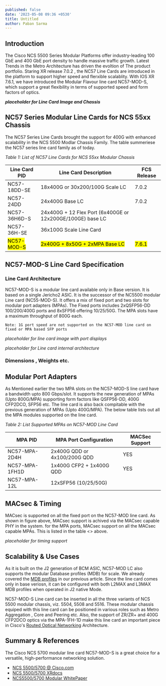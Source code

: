```yaml
---
published: false
date: '2023-05-08 09:36 +0530'
title: Untitled
author: Paban Sarma
---
```

## Introduction

The Cisco NCS 5500 Series Modular Platforms offer industry-leading 100 GbE and 400 GbE port density to handle massive traffic growth. Latest Trends in the Metro Architecture has driven the evoltion of The product portfolio. Staring XR release 7.0.2 , the NC57 Line Cards are introduced in the platform to support higher speed and flerxible scalablity. With IOS XR 7.6.1, we have introduced the Modular Flavour line card NC57-MOD-S, which support a great flexibility in terms of supported speed and form factors of optics. 

***placeholder for Line Card Image and Chassis***

## NC57 Series  Modular Line Cards for NCS 55xx Chassis
The NC57 Series Line Cards brought the support for 400G with enhanced scalability in the NCS 5500 Modlar Chassis Family. The table summeriese the NC57 series line card family as of today. 


*_Table 1: List of NC57 Line Cards for NCS 55xx Modular Chassis_*

| Line Card PID | Line Card Description | FCS Release |
|---------------|-----------------------|-------------|
| NC57-18DD-SE |18x400G or 30x200/100G Scale LC| 7.0.2|
|NC57-24DD | 24x400G Base LC | 7.0.2 |
| NC57-36H6D-S | 24x400G + 12 Flex Port (6x400GE or 12x200GE/100GE) base LC| |
| NC57-36H-SE |36x100G Scale Line Card ||
|<mark>NC57-MOD-S</mark>| <mark>2x400G + 8x50G + 2xMPA Base LC </mark> |<mark>7.6.1</mark>| 


## NC57-MOD-S Line Card Specification


### Line Card Architecture

NC57-MOD-S is a modular line card available only in Base version. It is based on a single Jericho2 ASIC. It is the successor of the NC5500 modular Line card (NC55-MOD-S). It offers a mix of fixed port and two slots for modular port adapters (MPAs). The Fixed ports includes 2xQSFP56-DD 100/200/400G ports and 8xSFP56 offering 10/25/50G. The MPA slots have a maximum throughput of 800G each. 

`Note: 1G port speed are not supported on the NC57-MOD line card on fixed or MPA based SFP ports`

_placeholder for line card image with port displays_

_placeholder for Line card internal architecture_


### Dimensions , Weights etc.

## Modular Port Adapters
As Mentioned earlier the two MPA slots on the NC57-MOD-S line card have a bandwidth upto 800 Gbps/slot. It supports the new generation of MPAs (Upto 800G/MPA) supporting form factors like QSFP56-DD, 400G CFP2DCO, SFP56 etc. The line card is also back compitable with the previous generation of MPAs (Upto 400G/MPA). The below table lists out all the MPA modules supported on the line card.

*_Table 2: List Supported MPAs on NC57-MOD Line Card_*

| MPA PID | MPA Port Configuration | MACSec Support|
|---------|------------------------|---------------|
|NC57-MPA-2D4H| 2x400G QDD or 4x100/200G QDD| YES|
|NC57-MPA-1FH1D| 1x400G CFP2 + 1x400G QDD | YES|
|NC57-MPA-12L | 12xSFP56 (10/25/50G) | |



## MACsec & Timing

MACsec is supported on all the fixed port on the NC57-MOD line card. As shown in figure above, MACsec support is achived via the MACsec capable PHY in the system. for the MPA ports, MACsec support on all the MACsec capable MPAs. This is listed in the table <> above.

_placeholder for timing support_

## Scalability & Use Cases

As it is built on the J2 generation of BCM ASIC, NC57-MOD LC also supports the modular Database profiles (MDB) for  scale. We already covered the [MDB profiles](https://xrdocs.io/ncs5500/tutorials/mdb-ncs5700/) in our previous article. Since the line card comes only in base veriosn,  it can be configured with both L2MAX and L3MAX MDB profiles when operated in J2 native Mode. 

NC57-MOD-S Line card can be inserted in all the three variants of NCS 5500 modular chassis, viz. 5504, 5508 and 5516. These modular chassis equiped with this line card can be positioned in various roles such as Metro Aggregation , Core and Peering etc. Also, the support of ZR/ZR+ and 400G CFP2DCO optics via the MPA-1FH-1D make this line card an important piece in Cisco's [Routed Optical Networking](https://www.cisco.com/c/en/us/solutions/service-provider/routed-optical-networking/index.html) Architecture.


## Summary & References
The Cisco NCS 5700 modular line card NC57-MOD-S is a great choice for a versatile, high-performance networking solution. 


- [NCS 5500/5700 @ Cisco.com](https://www.cisco.com/c/en/us/products/routers/network-convergence-system-5500-series/index.html)
- [NCS 5500/5700 XRdocs](https://xrdocs.io/ncs5500/)
- [NCS5500/5700 Modular WhitePaper](https://www.cisco.com/c/en/us/products/collateral/routers/network-convergence-system-5500-series/network-convergence-sys-wp.html)

